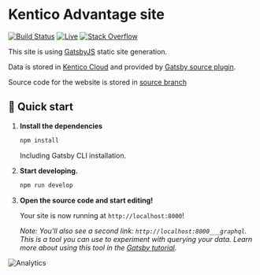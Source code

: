 # Kentico Advantage site

[![Build Status](https://api.travis-ci.com/Kentico/kentico.github.io.svg?branch=source)](https://travis-ci.com/Kentico/kentico-advantage)
[![Live](https://img.shields.io/badge/live-brightgreen.svg)](https://advantage.kentico.com)
[![Stack Overflow](https://img.shields.io/badge/Stack%20Overflow-ASK%20NOW-FE7A16.svg?logo=stackoverflow&logoColor=white)](https://stackoverflow.com/tags/kentico-cloud)

This site is using [GatsbyJS](https://next.gatsbyjs.org) static site generation.

Data is stored in [Kentico Cloud](https://kenticocloud.com) and provided by [Gatsby source plugin](https://github.com/Kentico/gatsby-source-kentico-cloud).

Source code for the website is stored in [source branch](https://github.com/Kentico/kentico-advantage/tree/source)

## 🚀 Quick start


1.  **Install the dependencies**

    ```sh
    npm install
    ```

    Including Gatsby CLI installation.


3.  **Start developing.**

    ```sh
    npm run develop  
    ```

4.  **Open the source code and start editing!**

    Your site is now running at `http://localhost:8000`!
    
    *Note: You'll also see a second link: `http://localhost:8000___graphql`. This is a tool you can use to experiment with querying your data. Learn more about using this tool in the [Gatsby tutorial](https://next.gatsbyjs.org/tutorial/part-five/#introducing-graphiql).*
    
![Analytics](https://kentico-ga-beacon.azurewebsites.net/api/UA-69014260-4/Kentico/kentico-advantage?pixel)
